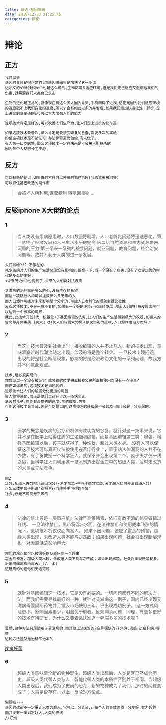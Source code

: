 ```yaml
---
title: 辩论-基因编辑
date: 2018-12-23 21:25:46
categories: 辩论
---
```

# 辩论
## 正方

```
我可以说
基因的变异是很正常的,而基因编辑只是加快了这一步伐
达尔文的<物种起源>中也是这么说的,生物都需要适应环境,但是我们无法适应艾滋病给我们的伤害,就需要我们人类自己反击

生物的进化是正常的,就像现在有这么多人因为电脑,手机而得了近视,这正是因为我们适应环境的速度赶不上我们变化的速度,所以才会有如此之多的并发症,如果我们能加快进化这一脚步,走上进化的快车道的话,可以大大增强人们的能力

这项技术肯定是好的,可以改善人们生产力,让人们走上进步的快车道
```

```
如果这项技术要普及,那么肯定是要接受繁复的检查,需要多次的实验
即使这项技术是不被认可,与法律背道而驰的,有人做了.
有人第一口吃螃蟹,那么这项技术一定在未来是不会被人所抹杀的
因为每个人都想长生不老
```
## 反方
```
可以有新的论点,如果真的不行可以仔细的抓住伦理(我感觉要被河蟹)
可以抓住基因改造的副作用
```
>会被坏人所利用,谋取暴利
>转基因植物
>...
## 反驳iphone X大佬的论点
### 1
>当人类没有患病隐患时，人口数量将剧增，人口老龄化问题将迅速恶化，第一影响了经济发展和人民生活水平的提高
>第二给自然资源和生态资源带来沉重的压力
>第三带来一系列的粮食问题，就业问题，教育问题，社会治安问题等。故并不利于人类的进一步发展。
```
人口暴增??? 不存在的.
减少患病对人们的生产生活总是没有影响的.设想一下,当一个没有了病害,没有了吃穿之忧的时代是多么的美好.
<未来简史>中也提到了,未来的人们将对抗疾病

艾滋病的治疗率是多么的小,没有生存的希望
而这一项新技术却可以拯救那么多无辜的人
而人口爆炸可能对未来影响是十分小的,可能人口老龄化的现象会就此杜绝
反观这项技术,不是一成不变的,如果有一个好的环境让它继续发展,那么人们的科技发展水平可以达到一个很高的境界.
就此,此技术开创(大一统基业)了基因编辑的先河,让人们的生产生活得到极大的改观,加强人的智商与身体素质.(功大于过)使人们有更大的机会移民到别的星球,人口爆炸也迎刃而解了
```
### 2
> 当这一技术普及到社会上时，接收编辑的人并不止几人。新的技术出现，意味着崭新时代潮流随之出现，涉及的将是整个社会。
>一旦技术出现问题，出现的将是社会断层现象，影响的将是经济政治文化的一系列问题，故我方并不同意此观点。
```
技术,是必须实现的
你曾见过一个没有被证实,或总结的技术被直接被公民所直接使用而没有一点审查?
而正如你说的,这项技术是划时代的.
这项技术让人们的阶层分化更加的明显
智人终将进化,而正是他们自己开了这一条快车道.
马云的儿子,可能有着猎豹的速度,熊的体质,等等
可能这项技术会普及,但是可以预见的,这项技术的升级是不会普及,而且会是十分高昂的.
```

### 3
>医学的概念是疾病的治疗和机体有效功能的恢复，就针对这一技术来说，它并不是在医学上站得住脚的生殖细胞编辑，而是基因编辑第三类：增强。增强基因编辑以后，孩子就获得了一种性状，超过人类本身。
>没有人可以保证这项技术可以真正仅仅被使用在医疗行业上，善于钻法律漏洞的人并不在少数，有了贺教授一个科学狂人，就保不齐会出现第二个。疯子天才仅一线之隔，当科学狂人们利用这一技术制造出霍金口中的超级人类，届时未改造的人类或无法竞争。

```
同2
是的,超级人类的时代会出现的(<未来简史>中有详细的叙述,关于超人如何养活普通人的)
正如三体中智子所说"别把生存当作唾手可得的事情"
社会,总是不可能是平等的
```
### 4
>法律的禁止只是一层窗户纸。法律严查黄赌毒，依旧有数不清的越界者踏过红线。
>一旦法律禁止，黑市将浮出水面。在法律禁止和使用成本飞涨的情况下，这项技术将仅仅面向富人。
>如果不出问题，便应了霍金的预言，超级人类出现，未改造人类不能与之匹敌；如果出现问题，社会将出现断层现象，对发展潮流影响巨大。
```
你们的观点都可以被很好的反驳用同一个理由
霍金的预言，超级人类出现，未改造人类不能与之匹敌；如果出现问题，社会将出现断层现象，对发展潮流影响巨大。(这一条)
这是真的的话你们无话可说
```
### 5
>就针对基因编辑这一技术，它是没有必要的。一切问题都有不同的解决方法，而我们需要寻找最好的一种。就针对艾滋病这一例子，国内已经出现艾滋病母婴隔断药物并且投入市场使用三年，已出现成功例子。
>这一方式风险更小，影响因素更少，明显优于前者。反观剩余问题，同理，有更多更好的技术有待研发，为什么又要着急认准这一弊端多多的技术呢？
```
显然,这种方法只是适用于艾滋病的,而其他无法医治的?变异很快的?(非典,流感,炭疽杆病)等等
这种方法显然是治标不治本的
```
[炭疽杆菌][1]
### 6
>超级人类意味着全新的物种诞生，超级人类出现后，人类是否已然成为历史。超级人类代替人类与人工智能代替人类的本质性区别趋于相同。当超级人类出现后，我们成为了史前的恐龙，新的物种成为了我们，那时的问题变成了：人类是否存在。以上，反驳对方论点。
```
偏题啦~~~
基因的改造不一定要让人类为超人,它可以十分普及,让每个人的身体素质十分地好,智力超群
而并没有一条划定超人,人类的界线
//好烦
```
[1]: https://baike.baidu.com/item/%E7%82%AD%E7%96%BD%E6%9D%86%E8%8F%8C/10977975?fr=aladdin